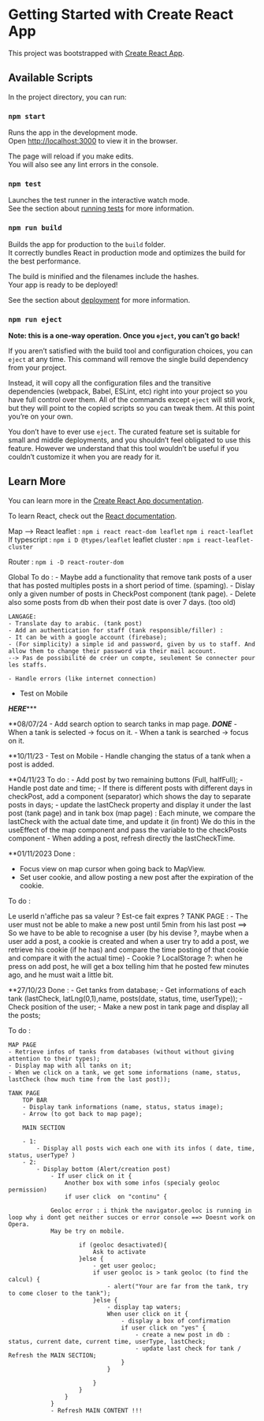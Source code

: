 # Getting Started with Create React App

This project was bootstrapped with [Create React App](https://github.com/facebook/create-react-app).

## Available Scripts

In the project directory, you can run:

### `npm start`

Runs the app in the development mode.\
Open [http://localhost:3000](http://localhost:3000) to view it in the browser.

The page will reload if you make edits.\
You will also see any lint errors in the console.

### `npm test`

Launches the test runner in the interactive watch mode.\
See the section about [running tests](https://facebook.github.io/create-react-app/docs/running-tests) for more information.

### `npm run build`

Builds the app for production to the `build` folder.\
It correctly bundles React in production mode and optimizes the build for the best performance.

The build is minified and the filenames include the hashes.\
Your app is ready to be deployed!

See the section about [deployment](https://facebook.github.io/create-react-app/docs/deployment) for more information.

### `npm run eject`

**Note: this is a one-way operation. Once you `eject`, you can’t go back!**

If you aren’t satisfied with the build tool and configuration choices, you can `eject` at any time. This command will remove the single build dependency from your project.

Instead, it will copy all the configuration files and the transitive dependencies (webpack, Babel, ESLint, etc) right into your project so you have full control over them. All of the commands except `eject` will still work, but they will point to the copied scripts so you can tweak them. At this point you’re on your own.

You don’t have to ever use `eject`. The curated feature set is suitable for small and middle deployments, and you shouldn’t feel obligated to use this feature. However we understand that this tool wouldn’t be useful if you couldn’t customize it when you are ready for it.

## Learn More

You can learn more in the [Create React App documentation](https://facebook.github.io/create-react-app/docs/getting-started).

To learn React, check out the [React documentation](https://reactjs.org/).


<!-- LIBS -->
Map --> React leaflet :
`npm i react react-dom leaflet` 
`npm i react-leaflet` 
If typescript :
`npm i D @types/leaflet`
leaflet cluster :
`npm i react-leaflet-cluster` 

Router :
`npm i -D react-router-dom`

Global To do :
    - Maybe add a functionality that remove tank posts of a user that has posted multiples posts in a short period of time. (spaming).
    - Dislay only a given number of posts in CheckPost component (tank page).
    - Delete also some posts from db when their post date is over 7 days. (too old)
    
    LANGAGE:
    - Translate day to arabic. (tank post)
    - Add an authentication for staff (tank responsible/filler) :
    - It can be with a google account (firebase);
    - (For simplicity) a simple id and password, given by us to staff. And allow them to change their password via their mail account.
    --> Pas de possibilité de créer un compte, seulement Se connecter pour les staffs.

    - Handle errors (like internet connection)

- Test on Mobile

*******HERE**********

**08/07/24
    - Add search option to search tanks in map page.
        ***DONE***
        - When a tank is selected -> focus on it.
        - When a tank is searched -> focus on it.



**10/11/23
    - Test on Mobile
    - Handle changing the status of a tank when a post is added.

**04/11/23
To do :
    - Add post by two remaining buttons (Full, halfFull);
    - Handle post date and time;
    - If there is different posts with different days in checkPost, add a component (separator) which shows the day to separate posts in days;
    - update the lastCheck property and display it under the last post (tank page) and in tank box (map page) :
        Each minute, we compare the lastCheck with the actual date time, and update it (in front)
        We do this in the useEffect of the map component and pass the variable to the checkPosts component
    - When adding a post, refresh directly the lastCheckTime.

    






**01/11/2023
Done : 
- Focus view on map cursor when going back to MapView.
- Set user cookie, and allow posting a new post after the expiration of the cookie.

To do :

Le userId n'affiche pas sa valeur ? Est-ce fait expres ?
    TANK PAGE :
    - The user must not be able to make a new post until 5min from his last post ==> So we have to be able to recognise a user (by his devise ?, maybe when a user add a post, a cookie is created and when a user try to add a post, we retrieve his cookie (if he has) and compare the time posting of that cookie and compare it with the actual time) - Cookie ? LocalStorage ?: 
    when he press on add post, he will get a box telling him that he posted few minutes ago, and he must wait a little bit.
    




**27/10/23
Done :
    - Get tanks from database;
    - Get informations of each tank (lastCheck, latLng(0,1),name, posts(date, status, time, userType));
    - Check position of the user;
    - Make a new post in tank page and display all the posts;

To do :

    MAP PAGE
    - Retrieve infos of tanks from databases (without without giving attention to their types);
    - Display map with all tanks on it;
    - When we click on a tank, we get some informations (name, status, lastCheck (how much time from the last post));
    
    TANK PAGE
        TOP BAR
        - Display tank informations (name, status, status image);
        - Arrow (to got back to map page);

        MAIN SECTION 
 
        - 1:
            - Display all posts wich each one with its infos ( date, time,  status, userType? )
        - 2:
            - Display bottom (Alert/creation post)
                - If user click on it {
                    Another box with some infos (specialy geoloc permission)
                    if user click  on "continu" {
                        
                Geoloc error : i think the navigator.geoloc is running in loop why i dont get neither succes or error console ==> Doesnt work on Opera.
                May be try on mobile.

                        if (geoloc desactivated){
                            Ask to activate
                        }else {
                            - get user geoloc;                      
                            if user geoloc is > tank geoloc (to find the calcul) {
                                - alert("Your are far from the tank, try to come closer to the tank");
                            }else {
                                - display tap waters;
                                When user click on it {
                                    - display a box of confirmation
                                    if user click on "yes" {
                                        - create a new post in db : status, current date, current time, userType, lastCheck;
                                        - update last check for tank / Refresh the MAIN SECTION;
                                    }
                                }
                                
                            }
                        }
                    }
                }
                - Refresh MAIN CONTENT !!!


